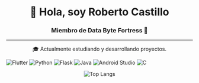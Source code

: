 <h1 align="center">👋 Hola, soy Roberto Castillo</h1>
<h3 align="center">Miembro de Data Byte Fortress 🚀</h3>

---
<div align="center">
🎓 Actualmente estudiando y desarrollando proyectos.
</div>

![Flutter](https://img.shields.io/badge/Flutter-02569B?style=for-the-badge&logo=flutter&logoColor=white)
![Python](https://img.shields.io/badge/Python-3776AB?style=for-the-badge&logo=python&logoColor=white)
![Flask](https://img.shields.io/badge/Flask-000000?style=for-the-badge&logo=flask)
![Java](https://img.shields.io/badge/Java-007396?style=for-the-badge&logo=java&logoColor=white)
![Android Studio](https://img.shields.io/badge/Android%20Studio-3DDC84?style=for-the-badge&logo=android-studio&logoColor=white)
![C](https://img.shields.io/badge/C-00599C?style=for-the-badge&logo=c&logoColor=white)

<div align="center">
  <img src="https://github-readme-stats.vercel.app/api/top-langs/?username=robertoideabcd24&layout=compact&theme=radical" alt="Top Langs" />
</div>


<!--
**robertoideabcd24/robertoideabcd24** is a ✨ _special_ ✨ repository because its `README.md` (this file) appears on your GitHub profile.

Here are some ideas to get you started:

- 🔭 I’m currently working on ...
- 🌱 I’m currently learning ...
- 👯 I’m looking to collaborate on ...
- 🤔 I’m looking for help with ...
- 💬 Ask me about ...
- 📫 How to reach me: ...
- 😄 Pronouns: ...
- ⚡ Fun fact: ...
-->
